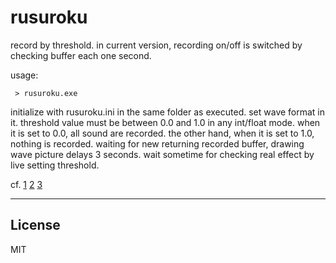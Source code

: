 # rusuroku

record by threshold.
in current version, recording on/off is switched by checking buffer each one second.


usage:

```
 > rusuroku.exe
```

initialize with rusuroku.ini in the same folder as executed.
set wave format in it.
threshold value must be between 0.0 and 1.0 in any int/float mode.
when it is set to 0.0, all sound are recorded.
the other hand, when it is set to 1.0, nothing is recorded.
waiting for new returning recorded buffer, drawing wave picture delays 3 seconds.
wait sometime for checking real effect by live setting threshold.


cf.
[1](http://eternalwindows.jp/winmm/wave/wave04.html)
[2](http://www.fftw.org/install/windows.html)
[3](http://www.koj-m.sakura.ne.jp/hurobint/index.php?fftw)

---------------


## License
MIT
